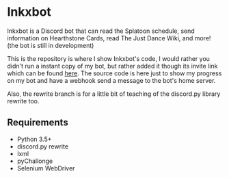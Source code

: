 # Inkxbot
Inkxbot is a Discord bot that can read the Splatoon schedule, send information on Hearthstone Cards, read The Just Dance Wiki, and more! (the bot is still in development)

This is the repository is where I show Inkxbot's code, I would rather you didn't run a instant copy of my bot, but rather added it though its invite link which can be found [here](https://discordapp.com/oauth2/authorize?client_id=245648163837444097&scope=bot "Invite Inkxbot!").
The source code is here just to show my progress on my bot and have a webhook send a message to the bot's home server.

Also, the rewrite branch is for a little bit of teaching of the discord.py library rewrite too.

## Requirements

- Python 3.5+
- discord.py rewrite
- lxml
- pyChallonge
- Selenium WebDriver
